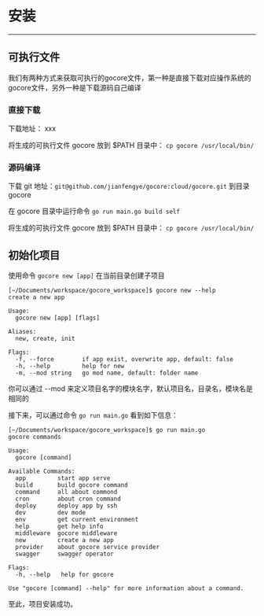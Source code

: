 # 安装

---
## 可执行文件

我们有两种方式来获取可执行的gocore文件，第一种是直接下载对应操作系统的gocore文件，另外一种是下载源码自己编译

### 直接下载

下载地址：
xxx

将生成的可执行文件 gocore 放到 $PATH 目录中：
`cp gocore /usr/local/bin/`

### 源码编译

下载 git 地址：`git@github.com/jianfengye/gocore:cloud/gocore.git` 到目录 gocore

在 gocore 目录中运行命令 `go run main.go build self`

将生成的可执行文件 gocore 放到 $PATH 目录中：
`cp gocore /usr/local/bin/`


## 初始化项目

使用命令 `gocore new [app]` 在当前目录创建子项目

```
[~/Documents/workspace/gocore_workspace]$ gocore new --help
create a new app

Usage:
  gocore new [app] [flags]

Aliases:
  new, create, init

Flags:
  -f, --force        if app exist, overwrite app, default: false
  -h, --help         help for new
  -m, --mod string   go mod name, default: folder name
```

你可以通过 --mod 来定义项目名字的模块名字，默认项目名，目录名，模块名是相同的

接下来，可以通过命令 `go run main.go` 看到如下信息：

```
[~/Documents/workspace/gocore_workspace]$ go run main.go
gocore commands

Usage:
  gocore [command]

Available Commands:
  app         start app serve
  build       build gocore command
  command     all about commond
  cron        about cron command
  deploy      deploy app by ssh
  dev         dev mode
  env         get current environment
  help        get help info
  middleware  gocore middleware
  new         create a new app
  provider    about gocore service provider
  swagger     swagger operator

Flags:
  -h, --help   help for gocore

Use "gocore [command] --help" for more information about a command.
```

至此，项目安装成功。
